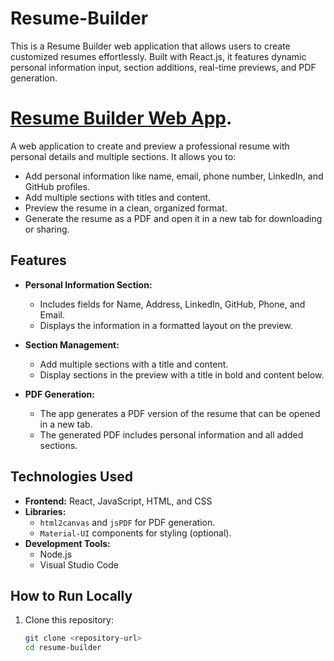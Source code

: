 
# Resume-Builder
This is a Resume Builder web application that allows users to create customized resumes effortlessly. Built with React.js, it features dynamic personal information input, section additions, real-time previews, and PDF generation.
# [Resume Builder Web App](https://github.com/Xahidian/Resume-Builder/blob/main/RESUME%20BUILDER.jpg).
A web application to create and preview a professional resume with personal details and multiple sections. It allows you to:
- Add personal information like name, email, phone number, LinkedIn, and GitHub profiles.
- Add multiple sections with titles and content.
- Preview the resume in a clean, organized format.
- Generate the resume as a PDF and open it in a new tab for downloading or sharing.

## Features

- **Personal Information Section:** 
  - Includes fields for Name, Address, LinkedIn, GitHub, Phone, and Email.
  - Displays the information in a formatted layout on the preview.

- **Section Management:**
  - Add multiple sections with a title and content.
  - Display sections in the preview with a title in bold and content below.

- **PDF Generation:**
  - The app generates a PDF version of the resume that can be opened in a new tab.
  - The generated PDF includes personal information and all added sections.

## Technologies Used

- **Frontend:** React, JavaScript, HTML, and CSS
- **Libraries:** 
  - `html2canvas` and `jsPDF` for PDF generation.
  - `Material-UI` components for styling (optional).
- **Development Tools:** 
  - Node.js
  - Visual Studio Code

## How to Run Locally

1. Clone this repository:
   ```bash
   git clone <repository-url>
   cd resume-builder


